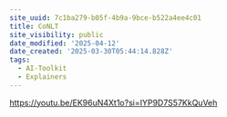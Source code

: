 ```yaml
---
site_uuid: 7c1ba279-b05f-4b9a-9bce-b522a4ee4c01
title: CoNLT
site_visibility: public
date_modified: '2025-04-12'
date_created: '2025-03-30T05:44:14.828Z'
tags:
  - AI-Toolkit
  - Explainers
---
```











































































https://youtu.be/EK96uN4Xt1o?si=IYP9D7S57KkQuVeh